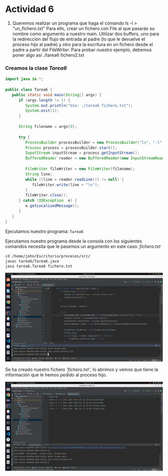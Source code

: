 # Actividad 6

1. Queremos realizar un programa que haga el comando ls -l > "un_fichero.txt"
   Para ello, crear un fichero con File al que pasarás su nombre como argumento a nuestro main.
   Utilizar dos buffers, uno para la redirección del flujo de entrada al padre (lo que le devuelve el proceso hijo al padre) y otro para la escritura en un fichero desde el padre a partir del FileWriter.
   Para probar nuestro ejemplo, debemos poner algo así ./tarea6 fichero2.txt

### Creamos la clase *Tarea6*

```java
import java.io.*;

public class Tarea6 {
   public static void main(String[] args) {
      if (args.length != 1) {
         System.out.println("Uso: ./tarea6 fichero.txt");
         System.exit(1);
      }

      String filename = args[0];

      try {
         ProcessBuilder processBuilder = new ProcessBuilder("ls", "-l");
         Process process = processBuilder.start();
         InputStream inputStream = process.getInputStream();
         BufferedReader reader = new BufferedReader(new InputStreamReader(inputStream));

         FileWriter fileWriter = new FileWriter(filename);
         String line;
         while ((line = reader.readLine()) != null) {
            fileWriter.write(line + "\n");
         }
         fileWriter.close();
      } catch (IOException  e) {
         e.getLocalizedMessage();
      }
   }
}
```


Ejecutamos nuestro programa: `Tarea6`   

Ejecutamos nuestro programa desde la consola con los siguientes comandos
necesita que le pasemos un argumento en este caso: *fichero.txt*

```shell
cd /home/john/Escritorio/procesos/src/      
javac tarea6/Tarea6.java              
java tarea6.Tarea6 fichero.txt

```

![img3](../recursos/img3.png)

Se ha creado nuestro fichero *'fichero.txt'*, lo abrimos y vemos que
tiene la información que le hemos pedido al proceso hijo.


![img4](../recursos/img4.png)